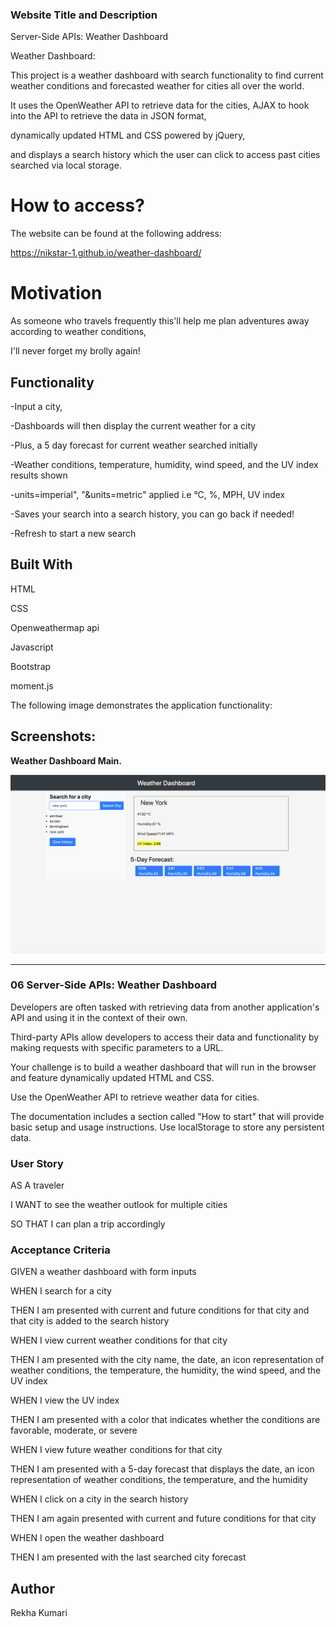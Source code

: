 ### Website Title and Description

Server-Side APIs: Weather Dashboard

Weather Dashboard: 

This project is a weather dashboard with search functionality to find current weather conditions and forecasted weather for cities all over the world. 

It uses the OpenWeather API to retrieve data for the cities, AJAX to hook into the API to retrieve the data in JSON format, 

dynamically updated HTML and CSS powered by jQuery, 

and displays a search history which the user can click to access past cities searched via local storage.



# How to access?

The website can be found at the following address:

https://nikstar-1.github.io/weather-dashboard/



# Motivation

As someone who travels frequently this'll help me plan adventures away according to weather conditions,

I'll never forget my brolly again!

## Functionality

-Input a city, 

-Dashboards will then display the current weather for a city

-Plus, a 5 day forecast for current weather searched initially

-Weather conditions, temperature, humidity, wind speed, and the UV index results shown

-units=imperial", "&units=metric" applied i.e °C, %, MPH, UV index

-Saves your search into a search history, you can go back if needed!

-Refresh to start a new search


## Built With


HTML

CSS

Openweathermap api

Javascript

Bootstrap

moment.js


The following image demonstrates the application functionality:

## Screenshots:

**Weather Dashboard Main.**

!["Start Page"](weatherdashboard.png "Start page.")




_________________________________________________________________________________________________________________________________________________________________________________

### 06 Server-Side APIs: Weather Dashboard

Developers are often tasked with retrieving data from another application's API and using it in the context of their own. 

Third-party APIs allow developers to access their data and functionality by making requests with specific parameters to a URL. 

Your challenge is to build a weather dashboard that will run in the browser and feature dynamically updated HTML and CSS.

Use the OpenWeather API to retrieve weather data for cities. 

The documentation includes a section called "How to start" that will provide basic setup and usage instructions. Use localStorage to store any persistent data.

### User Story

AS A traveler

I WANT to see the weather outlook for multiple cities

SO THAT I can plan a trip accordingly

### Acceptance Criteria

GIVEN a weather dashboard with form inputs

WHEN I search for a city

THEN I am presented with current and future conditions for that city and that city is added to the search history

WHEN I view current weather conditions for that city

THEN I am presented with the city name, the date, an icon representation of weather conditions, the temperature, the humidity, the wind speed, and the UV index

WHEN I view the UV index

THEN I am presented with a color that indicates whether the conditions are favorable, moderate, or severe

WHEN I view future weather conditions for that city

THEN I am presented with a 5-day forecast that displays the date, an icon representation of weather conditions, the temperature, and the humidity

WHEN I click on a city in the search history

THEN I am again presented with current and future conditions for that city

WHEN I open the weather dashboard

THEN I am presented with the last searched city forecast

## Author

Rekha Kumari

